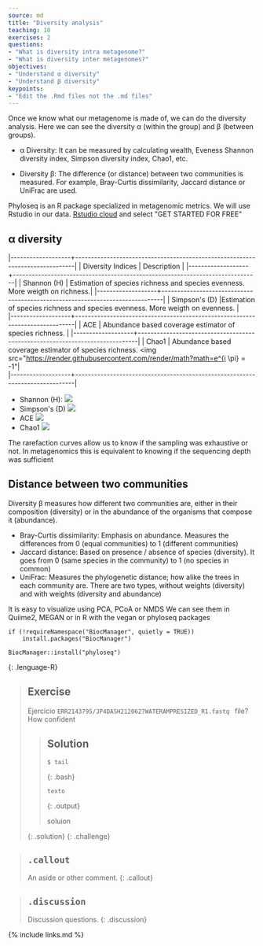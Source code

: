 ```yaml
---
source: md
title: "Diversity analysis"
teaching: 10
exercises: 2
questions:
- "What is diversity intra metagenome?"
- "What is diversity inter metagenomes?"
objectives:
- "Understand α diversity"
- "Understand β diversity"
keypoints:
- "Edit the .Rmd files not the .md files"
---
```


Once we know what our metagenome is made of, we can do the diversity analysis. 
Here we can see the diversity α (within the group) and β (between groups).   

- α Diversity: It can be measured by calculating wealth, 
 Eveness Shannon diversity index, Simpson diversity index, Chao1, etc.  
 
- Diversity β: The difference (or distance) between two communities is measured. 
For example, Bray-Curtis dissimilarity, Jaccard distance or UniFrac are used.  

Phyloseq is an R package specialized in metagenomic metrics. We will use Rstudio in our data. 
[Rstudio cloud](https://rstudio.cloud/) and select "GET STARTED FOR FREE"

## α diversity  
|-------------------+------------------------------------------------------------------------------|
| Diversity Indices |                             Description                                      |
|-------------------+------------------------------------------------------------------------------|
|      Shannon (H)  | Estimation of species richness and species evenness. More weigth on richness.|
|-------------------+------------------------------------------------------------------------------|
|    Simpson's (D)  |Estimation of species richness and species evenness. More weigth on evenness. |                                                                             
|-------------------+------------------------------------------------------------------------------|
|      ACE          | Abundance based coverage estimator of species richness.                      |
|-------------------+------------------------------------------------------------------------------|
|     Chao1         | Abundance based coverage estimator of species richness.           <img src="https://render.githubusercontent.com/render/math?math=e^{i \pi} = -1"|         
|-------------------+------------------------------------------------------------------------------|

- Shannon (H): <img src="https://render.githubusercontent.com/render/math?math=H=-\sum_{i=1}^{S}p_i ln{p_i}">
- Simpson's (D) <img src="https://render.githubusercontent.com/render/math?math=D=\frac{1}{\sum_{i=1}^{S}p_i^2i}">
- ACE <img src="https://render.githubusercontent.com/render/math?math=S_{ACE}=S_{abund}+\frac{a}{b}+\frac{c}{d}+\gamma^2">
- Chao1 <img src="https://render.githubusercontent.com/render/math?math=S_{chao1}=S{Os}+\frac{q}{b}">

The rarefaction curves allow us to know if the sampling was exhaustive or not. 
In metagenomics this is equivalent to knowing if the sequencing depth was sufficient

## Distance between two communities  
Diversity β measures how different two communities are, either in their composition (diversity)
or in the abundance of the organisms that compose it (abundance). 
- Bray-Curtis dissimilarity: Emphasis on abundance. Measures the differences 
from 0 (equal communities) to 1 (different communities)
- Jaccard distance: Based on presence / absence of species (diversity). 
It goes from 0 (same species in the community) to 1 (no species in common)
- UniFrac: Measures the phylogenetic distance; how alike the trees in each community are. 
There are two types, without weights (diversity) and with weights (diversity and abundance)  

It is easy to visualize using PCA, PCoA or NMDS
We can see them in Quiime2, MEGAN or in R with the vegan or phyloseq packages


~~~
if (!requireNamespace("BiocManager", quietly = TRUE))
    install.packages("BiocManager")

BiocManager::install("phyloseq")
~~~
{: .lenguage-R}

> ## Exercise
> 
> Ejercicio `ERR2143795/JP4DASH2120627WATERAMPRESIZED_R1.fastq ` file? How confident
> 
>> ## Solution
>> ~~~
>> $ tail 
>> ~~~
>> {: .bash}
>> 
>> ~~~
>> texto
>> ~~~
>> {: .output}
>> 
>> soluion
>> 
> {: .solution}
{: .challenge}                             
                             


> ## `.callout`
>
> An aside or other comment.
{: .callout}

> ## `.discussion`
>
> Discussion questions.
{: .discussion}

                             
{% include links.md %}

